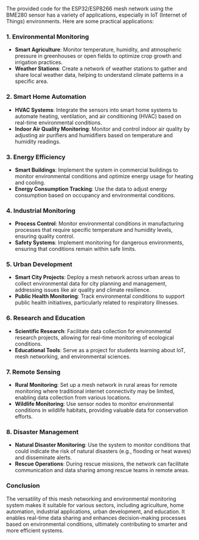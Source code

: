 The provided code for the ESP32/ESP8266 mesh network using the BME280 sensor has a variety of applications, especially in IoT (Internet of Things) environments. Here are some practical applications:

### 1. **Environmental Monitoring**
   - **Smart Agriculture**: Monitor temperature, humidity, and atmospheric pressure in greenhouses or open fields to optimize crop growth and irrigation practices.
   - **Weather Stations**: Create a network of weather stations to gather and share local weather data, helping to understand climate patterns in a specific area.

### 2. **Smart Home Automation**
   - **HVAC Systems**: Integrate the sensors into smart home systems to automate heating, ventilation, and air conditioning (HVAC) based on real-time environmental conditions.
   - **Indoor Air Quality Monitoring**: Monitor and control indoor air quality by adjusting air purifiers and humidifiers based on temperature and humidity readings.

### 3. **Energy Efficiency**
   - **Smart Buildings**: Implement the system in commercial buildings to monitor environmental conditions and optimize energy usage for heating and cooling.
   - **Energy Consumption Tracking**: Use the data to adjust energy consumption based on occupancy and environmental conditions.

### 4. **Industrial Monitoring**
   - **Process Control**: Monitor environmental conditions in manufacturing processes that require specific temperature and humidity levels, ensuring quality control.
   - **Safety Systems**: Implement monitoring for dangerous environments, ensuring that conditions remain within safe limits.

### 5. **Urban Development**
   - **Smart City Projects**: Deploy a mesh network across urban areas to collect environmental data for city planning and management, addressing issues like air quality and climate resilience.
   - **Public Health Monitoring**: Track environmental conditions to support public health initiatives, particularly related to respiratory illnesses.

### 6. **Research and Education**
   - **Scientific Research**: Facilitate data collection for environmental research projects, allowing for real-time monitoring of ecological conditions.
   - **Educational Tools**: Serve as a project for students learning about IoT, mesh networking, and environmental sciences.

### 7. **Remote Sensing**
   - **Rural Monitoring**: Set up a mesh network in rural areas for remote monitoring where traditional internet connectivity may be limited, enabling data collection from various locations.
   - **Wildlife Monitoring**: Use sensor nodes to monitor environmental conditions in wildlife habitats, providing valuable data for conservation efforts.

### 8. **Disaster Management**
   - **Natural Disaster Monitoring**: Use the system to monitor conditions that could indicate the risk of natural disasters (e.g., flooding or heat waves) and disseminate alerts.
   - **Rescue Operations**: During rescue missions, the network can facilitate communication and data sharing among rescue teams in remote areas.

### Conclusion
The versatility of this mesh networking and environmental monitoring system makes it suitable for various sectors, including agriculture, home automation, industrial applications, urban development, and education. It enables real-time data sharing and enhances decision-making processes based on environmental conditions, ultimately contributing to smarter and more efficient systems.
